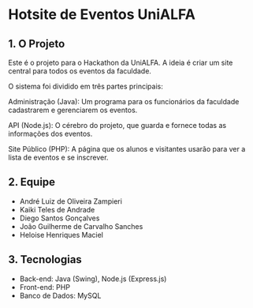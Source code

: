 # Hotsite de Eventos UniALFA

## 1. O Projeto

Este é o projeto para o Hackathon da UniALFA. A ideia é criar um site central para todos os eventos da faculdade.

O sistema foi dividido em três partes principais:

Administração (Java): Um programa para os funcionários da faculdade cadastrarem e gerenciarem os eventos.

API (Node.js): O cérebro do projeto, que guarda e fornece todas as informações dos eventos.

Site Público (PHP): A página que os alunos e visitantes usarão para ver a lista de eventos e se inscrever.

## 2. Equipe

* André Luiz de Oliveira Zampieri
* Kaiki Teles de Andrade
* Diego Santos Gonçalves
* João Guilherme de Carvalho Sanches
* Heloise Henriques Maciel

## 3. Tecnologias

* Back-end: Java (Swing), Node.js (Express.js)
* Front-end: PHP
* Banco de Dados: MySQL